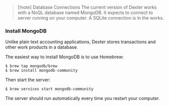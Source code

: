 
> [!note] Database Connections
> The current version of Dexter works with a NoQL database named MongoDB.
> It expects to connect to server running on your computer.
> A SQLite connection is in the works.

### Install MongoDB

Unlike plain text accounting applications, Dexter stores transactions and other work products in a database.

The easiest way to install MongoDB is to use Homebrew:
```shell
$ brew tap mongodb/brew
$ brew install mongodb-community
```

Then start the server:
```shell
$ brew services start mongodb-community
```

The server should run automatically every time you restart your computer.

